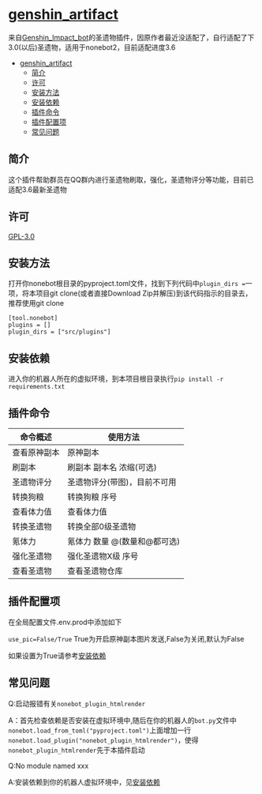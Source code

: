 # [genshin_artifact](https://github.com/forchannot/genshin_artifact)
来自[Genshin_Impact_bot](https://github.com/H-K-Y/Genshin_Impact_bot)的圣遗物插件，因原作者最近没适配了，自行适配了下3.0(以后)圣遗物，适用于nonebot2，目前适配进度3.6
<!-- TOC -->
* [genshin_artifact](#genshinartifact)
  * [简介](#简介)
  * [许可](#许可)
  * [安装方法](#安装方法)
  * [安装依赖](#安装依赖)
  * [插件命令](#插件命令)
  * [插件配置项](#插件配置项)
  * [常见问题](#常见问题)
<!-- TOC -->
## 简介

这个插件帮助群员在QQ群内进行圣遗物刷取，强化，圣遗物评分等功能，目前已适配3.6最新圣遗物

## 许可

[GPL-3.0](https://github.com/forchannot/genshin_artifact/blob/main/LICENSE)

## 安装方法

打开你nonebot根目录的pyproject.toml文件，找到下列代码中`plugin_dirs =`一项，将本项目git clone(或者直接Download Zip并解压)到该代码指示的目录去，推荐使用git clone

```
[tool.nonebot]
plugins = []
plugin_dirs = ["src/plugins"]
```
## 安装依赖

进入你的机器人所在的虚拟环境，到本项目根目录执行`pip install -r requirements.txt`


## 插件命令
| 命令概述   | 使用方法              |
|--------|-------------------|
| 查看原神副本 | 原神副本              |
| 刷副本    | 刷副本 副本名 浓缩(可选)    |
| 圣遗物评分  | 圣遗物评分(带图)，目前不可用   |
| 转换狗粮   | 转换狗粮 序号           |
| 查看体力值  | 查看体力值             |
| 转换圣遗物  | 转换全部0级圣遗物         |
| 氪体力    | 氪体力 数量 @(数量和@都可选) |
| 强化圣遗物  | 强化圣遗物X级 序号        |
| 查看圣遗物  | 查看圣遗物仓库           |

## 插件配置项
在全局配置文件.env.prod中添加如下

`use_pic=False/True`
True为开启原神副本图片发送,False为关闭,默认为False

如果设置为True请参考[安装依赖](#安装依赖)

## 常见问题
Q:启动报错有关`nonebot_plugin_htmlrender`

A：首先检查依赖是否安装在虚拟环境中,随后在你的机器人的`bot.py`文件中`nonebot.load_from_toml("pyproject.toml")`上面增加一行`nonebot.load_plugin("nonebot_plugin_htmlrender")`，使得`nonebot_plugin_htmlrender`先于本插件启动

Q:No module named xxx

A:安装依赖到你的机器人虚拟环境中，见[安装依赖](#安装依赖)